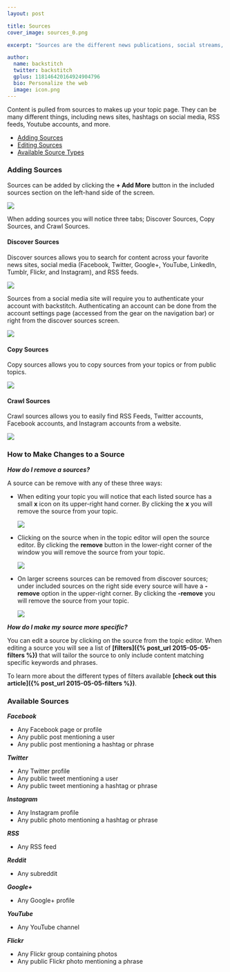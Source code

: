 ```yaml
---
layout: post

title: Sources
cover_image: sources_0.png

excerpt: "Sources are the different news publications, social streams, video channels, and more that your topic selects content from."

author:
  name: backstitch
  twitter: backstitch
  gplus: 118146420164924904796 
  bio: Personalize the web
  image: icon.png
---
```


Content is pulled from sources to makes up your topic page. They can be many different things, including news sites, hashtags on social media, RSS feeds, Youtube accounts, and more. 

- [Adding Sources](#AddingSourcess) <br/>
- [Editing Sources](#EditingSources)<br/>
- [Available Source Types](#SourceTypes)

<a name='AddingSources'></a>
### Adding Sources

Sources can be added by clicking the **+ Add More** button in the included sources section on the left-hand side of the screen.

<div class="full zoomable"><img src="/images/edit_topic_2.png"></div>

When adding sources you will notice three tabs; Discover Sources, Copy Sources, and Crawl Sources.

#### Discover Sources

Discover sources allows you to search for content across your favorite news sites, social media (Facebook, Twitter, Google+, YouTube, LinkedIn, Tumblr, Flickr, and Instagram), and RSS feeds.

<div class="full zoomable"><img src="/images/discover_sources.png"></div>

Sources from a social media site will require you to authenticate your account with backstitch. Authenticating an account can be done from the account settings page (accessed from the gear on the navigation bar) or right from the discover sources screen.

<div class="full zoomable"><img src="/images/authenticate_discover.png"></div>

#### Copy Sources

Copy sources allows you to copy sources from your topics or from public topics.

<div class="full zoomable"><img src="/images/copy_sources.png"></div>

#### Crawl Sources

Crawl sources allows you to easily find RSS Feeds, Twitter accounts, Facebook accounts, and Instagram accounts from a website.

<div class="full zoomable"><img src="/images/crawl_sources.png"></div>

<a name='EditingSources'></a>
### How to Make Changes to a Source

***How do I remove a sources?***

A source can be remove with any of these three ways:

- When editing your topic you will notice that each listed source has a small **x** icon on its upper-right hand corner.  By clicking the **x** you will remove the source from your topic. 

  <div class="full zoomable"><img src="/images/edit_topic_3.png"></div>
  
- Clicking on the source when in the topic editor will open the source editor. By clicking the **remove** button in the lower-right corner of the window you will remove the source from your topic.

  <div class="full zoomable"><img src="/images/remove_source_2.png"></div>
  
- On larger screens sources can be removed from discover sources; under included sources on the right side every source will have a **-remove** option in the upper-right corner. By clicking the **-remove** you will remove the source from your topic. 

  <div class="full zoomable"><img src="/images/remove_source_3.png"></div>

***How do I make my source more specific?***

You can edit a source by clicking on the source from the topic editor.  When editing a source you will see a list of **[filters]({% post_url 2015-05-05-filters %})** that will tailor the source to only include content matching specific keywords and phrases.

To learn more about the different types of filters available **[check out this article]({% post_url 2015-05-05-filters %})**.


<a name='SourceTypes'></a>
### Available Sources

***Facebook***

- Any Facebook page or profile 
- Any public post mentioning a user
- Any public post mentioning a hashtag or phrase

***Twitter***

- Any Twitter profile
- Any public tweet mentioning a user
- Any public tweet mentioning a hashtag or phrase

***Instagram***

- Any Instagram profile
- Any public photo mentioning a hashtag or phrase

***RSS***

- Any RSS feed

***Reddit***

- Any subreddit 

***Google+***

- Any Google+ profile 

***YouTube***

- Any YouTube channel 

***Flickr***

- Any Flickr group containing photos
- Any public Flickr photo mentioning a phrase